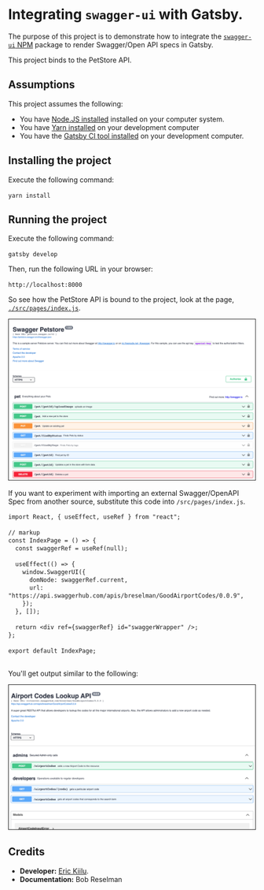 # Integrating `swagger-ui` with Gatsby.

The purpose of this project is to demonstrate how to integrate the [`swagger-ui` NPM](https://www.npmjs.com/package/swagger-ui) package to render Swagger/Open API specs in Gatsby.

This project binds to the PetStore API.

## Assumptions

This project assumes the following:

* You have [Node.JS installed](https://nodejs.dev/learn/how-to-install-nodejs) installed on your computer system.
* You have [Yarn installed](https://classic.yarnpkg.com/en/docs/install) on your development computer
* You have the [Gatsby CI tool installed](https://www.gatsbyjs.com/docs/tutorial/part-0/) on your development computer.


## Installing the project

Execute the following command:

`yarn install`

## Running the project

Execute the following command:

`gatsby develop`

Then, run the following URL in your browser:

`http://localhost:8000`

So see how the PetStore API is bound to the project, look at the page, [`./src/pages/index.js`](./src/pages/index.js).

![UI01](./images/ui-01.png)

If you want to experiment with importing an external Swagger/OpenAPI Spec from another source, substitute this code into `/src/pages/index.js`.

```
import React, { useEffect, useRef } from "react";

// markup
const IndexPage = () => {
  const swaggerRef = useRef(null);

  useEffect(() => {
    window.SwaggerUI({
      domNode: swaggerRef.current,
      url: "https://api.swaggerhub.com/apis/breselman/GoodAirportCodes/0.0.9",
    });
  }, []);

  return <div ref={swaggerRef} id="swaggerWrapper" />;
};

export default IndexPage;


```

You'll get output similar to the following:

![UI02](./images/ui-02.png)

## Credits

* **Developer:** [Eric Kiilu](https://github.com/ekiilu).
* **Documentation:** Bob Reselman







